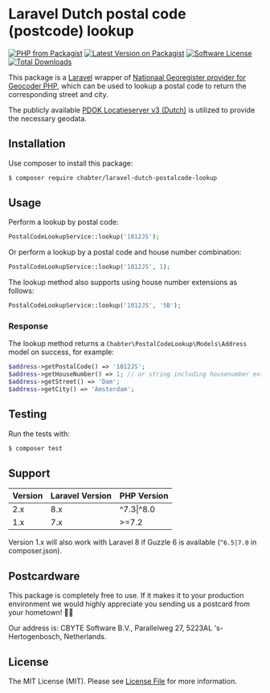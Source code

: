 # Laravel Dutch postal code (postcode) lookup
[![PHP from Packagist](https://img.shields.io/packagist/php-v/chabter/laravel-dutch-postalcode-lookup.svg)](https://packagist.org/packages/chabter/laravel-dutch-postalcode-lookup)
[![Latest Version on Packagist](https://img.shields.io/packagist/v/chabter/laravel-dutch-postalcode-lookup.svg)](https://packagist.org/packages/chabter/laravel-dutch-postalcode-lookup)
[![Software License](https://img.shields.io/packagist/l/chabter/laravel-dutch-postalcode-lookup.svg)](LICENSE.md)
[![Total Downloads](https://img.shields.io/packagist/dt/chabter/laravel-dutch-postalcode-lookup.svg)](https://packagist.org/packages/chabter/laravel-dutch-postalcode-lookup)

This package is a [Laravel](https://laravel.com) wrapper of [Nationaal Georegister provider for Geocoder PHP](https://github.com/swisnl/geocoder-php-nationaal-georegister-provider), which can be used to lookup a postal code to return the corresponding street and city. 

The publicly available [PDOK Locatieserver v3 (Dutch)](https://www.pdok.nl/diensten#PDOK%20Locatieserver) is utilized to provide the necessary geodata.

## Installation

Use composer to install this package:

```bash
$ composer require chabter/laravel-dutch-postalcode-lookup
```

## Usage
Perform a lookup by postal code:
```php
PostalCodeLookupService::lookup('1012JS');
```

Or perform a lookup by a postal code and house number combination:
```php
PostalCodeLookupService::lookup('1012JS', 1);
```

The lookup method also supports using house number extensions as follows:
```php
PostalCodeLookupService::lookup('1012JS', '5B');
```

### Response
The lookup method returns a `Chabter\PostalCodeLookup\Models\Address` model on success, for example:
```php
$address->getPostalCode() => '1012JS';
$address->getHouseNumber() => 1; // or string including housenumber extension
$address->getStreet() => 'Dam';
$address->getCity() => 'Amsterdam';
```

## Testing
Run the tests with:
```bash
$ composer test
```

## Support

| Version | Laravel Version | PHP Version |
|---- |----|----|
| 2.x | 8.x | ^7.3\|^8.0 |
| 1.x | 7.x | \>=7.2 |

Version 1.x will also work with Laravel 8 if Guzzle 6 is available (`^6.5|7.0` in composer.json).

## Postcardware

This package is completely free to use. If it makes it to your production environment we would highly appreciate you sending us a postcard from your hometown! 👏🏼

Our address is: CBYTE Software B.V., Parallelweg 27, 5223AL 's-Hertogenbosch, Netherlands.

## License

The MIT License (MIT). Please see [License File](LICENSE.md) for more information.

